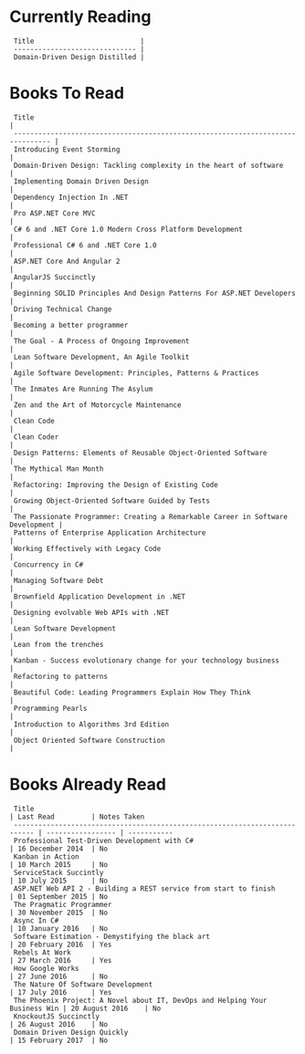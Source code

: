 Currently Reading
=================
     Title                          | 
     ------------------------------ |  
     Domain-Driven Design Distilled | 
Books To Read
=============
     Title                                                                           | 
     ------------------------------------------------------------------------------- |  
     Introducing Event Storming                                                      | 
     Domain-Driven Design: Tackling complexity in the heart of software              | 
     Implementing Domain Driven Design                                               | 
     Dependency Injection In .NET                                                    | 
     Pro ASP.NET Core MVC                                                            | 
     C# 6 and .NET Core 1.0 Modern Cross Platform Development                        | 
     Professional C# 6 and .NET Core 1.0                                             | 
     ASP.NET Core And Angular 2                                                      | 
     AngularJS Succinctly                                                            | 
     Beginning SOLID Principles And Design Patterns For ASP.NET Developers           | 
     Driving Technical Change                                                        | 
     Becoming a better programmer                                                    | 
     The Goal - A Process of Ongoing Improvement                                     | 
     Lean Software Development, An Agile Toolkit                                     | 
     Agile Software Development: Principles, Patterns & Practices                    | 
     The Inmates Are Running The Asylum                                              | 
     Zen and the Art of Motorcycle Maintenance                                       | 
     Clean Code                                                                      | 
     Clean Coder                                                                     | 
     Design Patterns: Elements of Reusable Object-Oriented Software                  | 
     The Mythical Man Month                                                          | 
     Refactoring: Improving the Design of Existing Code                              | 
     Growing Object-Oriented Software Guided by Tests                                | 
     The Passionate Programmer: Creating a Remarkable Career in Software Development | 
     Patterns of Enterprise Application Architecture                                 | 
     Working Effectively with Legacy Code                                            | 
     Concurrency in C#                                                               | 
     Managing Software Debt                                                          | 
     Brownfield Application Development in .NET                                      | 
     Designing evolvable Web APIs with .NET                                          | 
     Lean Software Development                                                       | 
     Lean from the trenches                                                          | 
     Kanban - Success evolutionary change for your technology business               | 
     Refactoring to patterns                                                         | 
     Beautiful Code: Leading Programmers Explain How They Think                      | 
     Programming Pearls                                                              | 
     Introduction to Algorithms 3rd Edition                                          | 
     Object Oriented Software Construction                                           | 

Books Already Read
==================
     Title                                                                       | Last Read         | Notes Taken
     --------------------------------------------------------------------------- | ----------------- | ----------- 
     Professional Test-Driven Development with C#                                | 16 December 2014  | No         
     Kanban in Action                                                            | 10 March 2015     | No         
     ServiceStack Succintly                                                      | 10 July 2015      | No         
     ASP.NET Web API 2 - Building a REST service from start to finish            | 01 September 2015 | No         
     The Pragmatic Programmer                                                    | 30 November 2015  | No         
     Async In C#                                                                 | 10 January 2016   | No         
     Software Estimation - Demystifying the black art                            | 20 February 2016  | Yes        
     Rebels At Work                                                              | 27 March 2016     | Yes        
     How Google Works                                                            | 27 June 2016      | No         
     The Nature Of Software Development                                          | 17 July 2016      | Yes        
     The Phoenix Project: A Novel about IT, DevOps and Helping Your Business Win | 20 August 2016    | No         
     KnockoutJS Succinctly                                                       | 26 August 2016    | No         
     Domain Driven Design Quickly                                                | 15 February 2017  | No         
